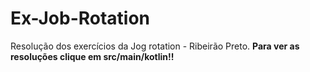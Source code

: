 # Ex-Job-Rotation
Resolução dos exercícios da Jog rotation - Ribeirão Preto.
**Para ver as resoluções clique em src/main/kotlin!!**
